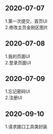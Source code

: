 ## 2020-07-07 
1.第一次提交，首页UI  
2.修改主页金刚区图片  
## 2020-07-08
1.我的页面UI  
2.登录页面UI  
## 2020-07-09  
1.忘记密码UI  
2.注册UI  
## 2020-09-10
1.请求接口工具类封装

